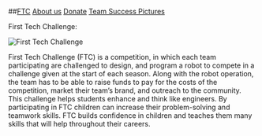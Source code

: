 ##[FTC](FTC.md)     [About us](aboutus.md)  [Donate](donate.md) [Team Success Pictures](Successpics.md)


First Tech Challenge:

![First Tech Challenge](https://www.lcpsnc.org/cms/lib/NC50000230/Centricity/Domain/1092/FIRSTTech_iconHorz_RGB.jpg)

First Tech Challenge (FTC) is a competition, in which each team participating are challenged to design, and program a robot to compete in a challenge given at the start of each season. Along with the robot operation, the team has to be able to raise funds to pay for the costs of the competition, market their team’s brand, and outreach to the community. This challenge helps students enhance and think like engineers. By participating in FTC children can increase their problem-solving and teamwork skills. FTC builds confidence in children and teaches them many skills that will help throughout their careers.

